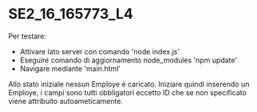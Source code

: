 # SE2_16_165773_L4

Per testare:
- Attivare lato server con comando 'node index.js'
- Eseguire comando di aggiornamento node_modules 'npm update'
- Navigare mediante 'main.html'

Allo stato iniziale nessun Employe è caricato.
Iniziare quindi inserendo un Employe, i campi sono tutti obbligatori eccetto ID che se non specificato viene attribuito autoameticamente.
